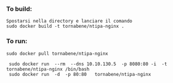 ### To build:

	Spostarsi nella directory e lanciare il comando
    sudo docker build -t tornabene/ntipa-nginx .
    
### To run:
    sudo docker pull tornabene/ntipa-nginx
    
     sudo docker run  --rm  --dns 10.10.130.5  -p 8080:80 -i  -t  tornabene/ntipa-nginx /bin/bash
     sudo docker run  -d  -p 80:80   tornabene/ntipa-nginx
    
